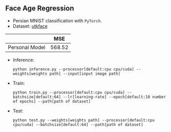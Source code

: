 ## Face Age Regression
- Persian MNIST classification with `PyTorch`.
- Dataset: <a href='https://www.kaggle.com/datasets/jangedoo/utkface-new'>utkface</a>


|| MSE |
|:-:|:-:|
| Personal Model | 568.52 |

- Inference:
  ```shell
  python inference.py --processor[default:cpu cpu/cuda] --weights[weights path] --input[input image path]
  ```
  
- Train:
   ```shell
   python train.py --processor[default:cpu cpu/cuda] --batchsize[default:64] --lr[learning-rate] --epoch[default:10 number of epochs] --path[path of dataset]
   ```
- Test:
  ```shell
  python test.py --weights[weights path] --processor[default:cpu cpu/cuda] --batchsize[default:64] --path[path of dataset]
  ```

